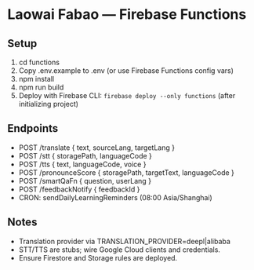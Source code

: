 # Laowai Fabao — Firebase Functions

## Setup
1. cd functions
2. Copy .env.example to .env (or use Firebase Functions config vars)
3. npm install
4. npm run build
5. Deploy with Firebase CLI: `firebase deploy --only functions` (after initializing project)

## Endpoints
- POST /translate { text, sourceLang, targetLang }
- POST /stt { storagePath, languageCode }
- POST /tts { text, languageCode, voice }
- POST /pronounceScore { storagePath, targetText, languageCode }
- POST /smartQaFn { question, userLang }
- POST /feedbackNotify { feedbackId }
- CRON: sendDailyLearningReminders (08:00 Asia/Shanghai)

## Notes
- Translation provider via TRANSLATION_PROVIDER=deepl|alibaba
- STT/TTS are stubs; wire Google Cloud clients and credentials.
- Ensure Firestore and Storage rules are deployed.